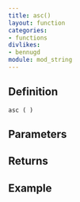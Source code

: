 ```yaml
---
title: asc()
layout: function
categories:
- functions
divlikes:
- bennugd
module: mod_string
---
```


## Definition

    asc ( )

## Parameters

## Returns

## Example
